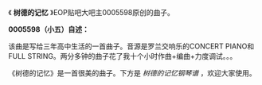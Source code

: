 

《 **树德的记忆** 》EOP贴吧大吧主0005598原创的曲子。

**0005598（小五）自述：**

该曲是写给三年高中生活的一首曲子。音源是罗兰交响乐的CONCERT PIANO和FULL
STRING。两分多钟的曲子花了我十个小时作曲+编曲+力度调试。。。

《树德的记忆》是一首很美的曲子。下方是 _树德的记忆钢琴谱_ ，欢迎大家使用。

